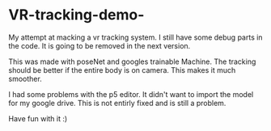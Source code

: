 # VR-tracking-demo-
My attempt at macking a vr tracking system.
I still have some debug parts in the code. It is going to be removed in the next version.

This was made with poseNet and googles trainable Machine.
The tracking should be better if the entire body is on camera. This makes it much smoother.

I had some problems with the p5 editor. It didn't want to import the model for my google drive. 
This is not entirly fixed and is still a problem.

Have fun with it :)
